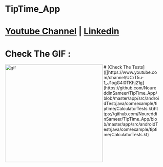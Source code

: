 # TipTime_App
# [Youtube Channel](https://www.youtube.com/channel/UCrT5u-1_J1ogG4l0TKhj21g) | [Linkedin](https://www.linkedin.com/in/noureddin-sameer-45760a236/)
# Check The GIF :
<p><img align="left" alt="gif" src="https://user-images.githubusercontent.com/106562134/216350864-f64dbc99-6870-4cf5-90b4-b74a4278bf89.gif" width "500" height="320" /></p>
# [Check The Tests]([[https://www.youtube.com/channel/UCrT5u-1_J1ogG4l0TKhj21g](https://github.com/NoureddinSameer/TipTime_App/blob/master/app/src/androidTest/java/com/example/tiptime/CalculatorTests.kt)https://github.com/NoureddinSameer/TipTime_App/blob/master/app/src/androidTest/java/com/example/tiptime/CalculatorTests.kt) 




